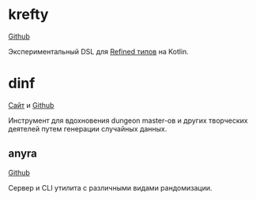 # krefty

[Github](https://github.com/ustits/krefty)

Экспериментальный DSL для [Refined типов](https://en.wikipedia.org/wiki/Refinement_type) на Kotlin. 

# dinf

[Сайт](https://dinf.ustits.dev) и [Github](https://github.com/ustits/dinf) 

Инструмент для вдохновения dungeon master-ов и других творческих деятелей путем генерации случайных данных. 

## anyra

[Github](https://github.com/ustits/anyra)

Сервер и CLI утилита с различными видами рандомизации.
